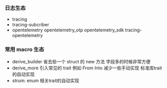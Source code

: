 ### 日志生态
- tracing
- tracing-subcriber
- opentelemetry opentelemetry_otp opentelemetry_sdk tracing-opentelemetry

### 常用 macro 生态
- derive_builder 省去些一个 struct 的 new 方法  字段多的时候非常方便
- derive_more 引入常见的 trait 例如 From Into 减少一些手动实现  标准库trait的自动实现
- strum: enum 相关trait的自动实现
